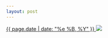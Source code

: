 ```yaml
---
layout: post
---
```


<p>
  <a href="/71">
    <time>{{ page.date | date: "%e %B, %Y" }}</time>
  </a>
  <a href="/71"><img src="{{ site.assets_url }}/71.jpg"/></a>
</p>
